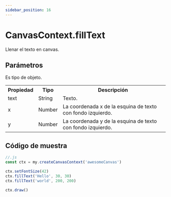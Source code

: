 ```yaml
---
sidebar_position: 16
---
```


# CanvasContext.fillText

Llenar el texto en canvas.

## Parámetros

Es tipo de objeto.

<table>
    <tr>
        <th>Propiedad</th>
        <th>Tipo</th>
        <th>Descripción</th>
    </tr>
    <tr>
        <td>text</td>
        <td>String</td>
        <td>Texto.</td>
     </tr>
     <tr>
        <td>x</td>
        <td>Number</td>
        <td>La coordenada x de la esquina de texto con fondo izquierdo.</td>
     </tr>
     <tr>
        <td>y</td>
        <td>Number</td>
        <td>La coordenada y de la esquina de texto con fondo izquierdo.</td>
     </tr>
</table>

## Código de muestra

```js
//.js
const ctx = my.createCanvasContext('awesomeCanvas')

ctx.setFontSize(42)
ctx.fillText('Hello', 30, 30)
ctx.fillText('world', 200, 200)

ctx.draw()
```

